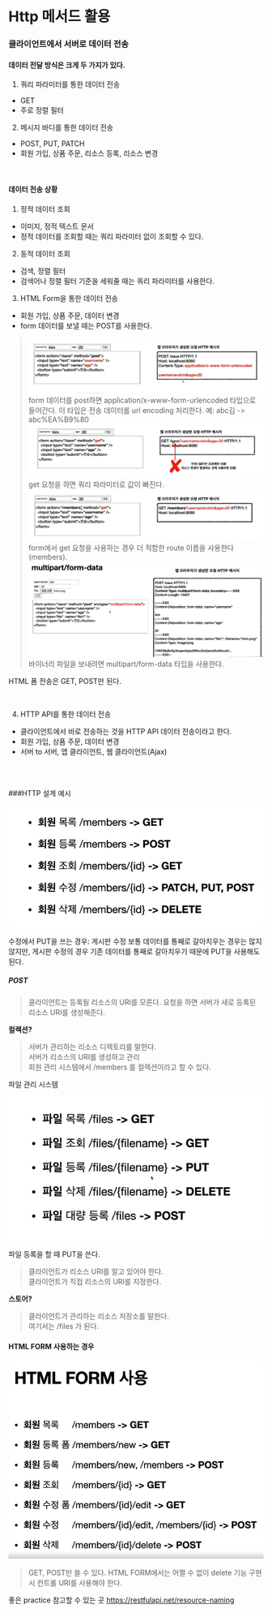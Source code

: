 # Http 메서드 활용

### 클라이언트에서 서버로 데이터 전송

#### 데이터 전달 방식은 크게 두 가지가 있다.

1. 쿼리 파라미터를 통한 데이터 전송

- GET
- 주로 정렬 필터

2. 메시지 바디를 통한 데이터 전송

- POST, PUT, PATCH
- 회원 가입, 상품 주문, 리소스 등록, 리소스 변경

<br />

#### 데이터 전송 상황

1. 정적 데이터 조회

- 이미지, 정적 텍스트 문서
- 정적 데이터를 조회할 때는 쿼리 파라미터 없이 조회할 수 있다.

2. 동적 데이터 조회

- 검색, 정렬 필터
- 검색어나 정렬 필터 기준을 세워줄 때는 쿼리 파라미터를 사용한다.

3. HTML Form을 통한 데이터 전송

- 회원 가입, 상품 주문, 데이터 변경
- form 데이터를 보낼 때는 POST를 사용한다.

> ![1](images/http_application/1.png)
> form 데이터를 post하면 application/x-www-form-urlencoded 타입으로 들어간다.
> 이 타입은 전송 데이터를 url encoding 처리한다. 예: abc김 -> abc%EA%B9%80
> ![2](images/http_application/2.png)
> get 요청을 하면 쿼리 파라미터로 값이 빠진다.
> ![3](images/http_application/3.png)
> form에서 get 요청을 사용하는 경우 더 적합한 route 이름을 사용한다(members).
> ![4](images/http_application/4.png)
> 바이너리 파일을 보내려면 multipart/form-data 타입을 사용한다.

HTML 폼 전송은 GET, POST만 된다.

<br />

4. HTTP API를 통한 데이터 전송

- 클라이언트에서 바로 전송하는 것을 HTTP API 데이터 전송이라고 한다.
- 회원 가입, 상품 주문, 데이터 변경
- 서버 to 서버, 앱 클라이언트, 웹 클라이언트(Ajax)

<br /><br />

###HTTP 설계 예시

![5](images/http_application/5.png)

수정에서 PUT을 쓰는 경우: 게시판 수정
보통 데이터를 통째로 갈아치우는 경우는 많지 않지만, 게시판 수정의 경우 기존 데이터를 통째로 갈아치우기 때문에 PUT을 사용해도 된다.

##### POST

> 클라이언트는 등록될 리소스의 URI를 모른다.
> 요청을 하면 서버가 새로 등록된 리소스 URI를 생성해준다.

**컬렉션?**

> 서버가 관리하는 리소스 디렉토리를 말한다.  
> 서버가 리소스의 URI를 생성하고 관리  
> 회원 관리 시스템에서 /members 를 컬렉션이라고 할 수 있다.

파일 관리 시스템

![6](images/http_application/6.png)

파일 등록을 할 때 PUT을 쓴다.

> 클라이언트가 리소스 URI를 알고 있어야 한다.  
> 클라이언트가 직접 리소스의 URI를 지정한다.

**스토어?**

> 클라이언트가 관리하는 리소스 저장소를 말한다.  
> 여기서는 /files 가 된다.

#### HTML FORM 사용하는 경우

![7](images/http_application/7.png)

> GET, POST만 쓸 수 있다.
> HTML FORM에서는 어쩔 수 없이 delete 기능 구현시 컨트롤 URI를 사용해야 한다.

좋은 practice 참고할 수 있는 곳
https://restfulapi.net/resource-naming
